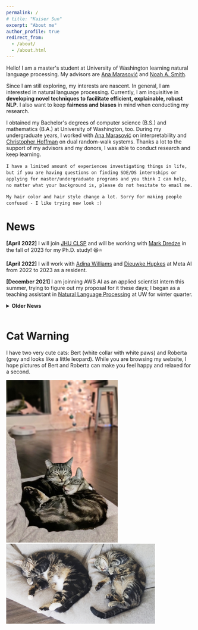 ```yaml
---
permalink: /
# title: "Kaiser Sun"
excerpt: "About me"
author_profile: true
redirect_from: 
  - /about/
  - /about.html
---
```

Hello! I am a master's student at University of Washington learning natural language processing. My advisors are [Ana Marasović](https://www.anamarasovic.com/) and [Noah A. Smith](https://homes.cs.washington.edu/~nasmith/).

Since I am still exploring, my interests are nascent. In general, I am interested in natural language processing. Currently, I am inquisitive in **developing novel techniques to facilitate efficient, explainable, robust NLP**. I also want to keep **fairness and biases** in mind when conducting my research. 

I obtained my Bachelor's degrees of computer science (B.S.) and mathematics (B.A.) at University of Washington, too. During my undergraduate years, I worked with [Ana Marasović](https://www.anamarasovic.com/) on interpretability and [Christopher Hoffman](https://sites.math.washington.edu/~hoffman/) on dual random-walk systems. Thanks a lot to the support of my advisors and my donors, I was able to conduct research and keep learning.

`I have a limited amount of experiences investigating things in life, but if you are having questions on finding SDE/DS internships or applying for master/undergraduate programs and you think I can help, no matter what your background is, please do not hesitate to email me.`

`My hair color and hair style change a lot. Sorry for making people confused - I like trying new look :)`

News
======

**[April 2022]** I will join [JHU CLSP](https://www.clsp.jhu.edu/) and will be working with [Mark Dredze](https://www.cs.jhu.edu/~mdredze/) in the fall of 2023 for my Ph.D. study! 😆⭐

**[April 2022]**  I will work with [Adina Williams](https://ai.facebook.com/people/adina-williams) and [Dieuwke Hupkes](https://dieuwkehupkes.nl/) at Meta AI from 2022 to 2023 as a resident.

**[December 2021]** I am joinning AWS AI as an applied scientist intern this summer, trying to figure out my proposal for it these days; I began as a teaching assistant in [Natural Language Processing](https://nasmith.github.io/NLP-winter22/about/) at UW for winter quarter. 

<details>
  <summary><b>Older News</b></summary>

  <b>September 2021]</b> I began as a teaching assistant in [Machine Learning](https://courses.cs.washington.edu/courses/csep546/21au/) at UW for fall quarter. <br/>

 <b>July 2021]</b> I began my software engineering internship in AuthService team at Amazon. <br/>

 <b>May 2021]</b> Our paper “[Effective Attention Sheds Light On Interpretability](https://arxiv.org/abs/2105.08855)” was accepted into Findings of ACL2021. Big thanks to Ana! 🌻 <br/>

 <b>March 2021]</b> I finished my Bachelor's degrees 🤓 - B.S. in CS and B.A. in math, as well as a minor in classical studies; I began as a teaching assistant in [Enterprise Chatbots](https://courses.cs.washington.edu/courses/csep590b/) at UW for spring quarter. <br/>

  <b>[November 2020]</b> Joined <a href="https://noonum.ai">Noonum</a> as a data scientist intern. <br/>

  <b>[July 2020]</b> I began my software engineering internship in AuthEngine team at Amazon.<br/>
  
  <b>[September 2019]</b> Began a project on dual random-walk systems with Professor <a href="https://sites.math.washington.edu/~hoffman/">Christopher Hoffman</a> at Washington Experimental Mathematics Lab. <br/>

  <b>[July 2019]</b> Began my internship at National Oceanic & Atmospheric Administration (NOAA) mentored by Dr. <a href="https://www.fisheries.noaa.gov/contact/jason-cope-phd">Jason Cope</a>. <br/>
</details>
<br>


Cat Warning
======
I have two very cute cats: Bert (white collar with white paws) and Roberta (grey and looks like a little leopard). While you are browsing my website, I hope pictures of Bert and Roberta can make you feel happy and relaxed for a second.

<img src="../images/photos/SnugglingBertRoberta.jpg" alt="bertRoberta1" width="300"/>
<img src="../images/photos/BertRoberta.jpg" alt="bertRoberta" width="400"/>

